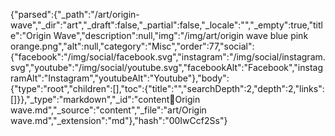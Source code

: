 {"parsed":{"_path":"/art/origin-wave","_dir":"art","_draft":false,"_partial":false,"_locale":"","_empty":true,"title":"Origin Wave","description":null,"img":"/img/art/origin wave blue pink orange.png","alt":null,"category":"Misc","order":77,"social":{"facebook":"/img/social/facebook.svg","instagram":"/img/social/instagram.svg","youtube":"/img/social/youtube.svg","facebookAlt":"Facebook","instagramAlt":"Instagram","youtubeAlt":"Youtube"},"body":{"type":"root","children":[],"toc":{"title":"","searchDepth":2,"depth":2,"links":[]}},"_type":"markdown","_id":"content:art:Origin wave.md","_source":"content","_file":"art/Origin wave.md","_extension":"md"},"hash":"00IwCcf2Ss"}
